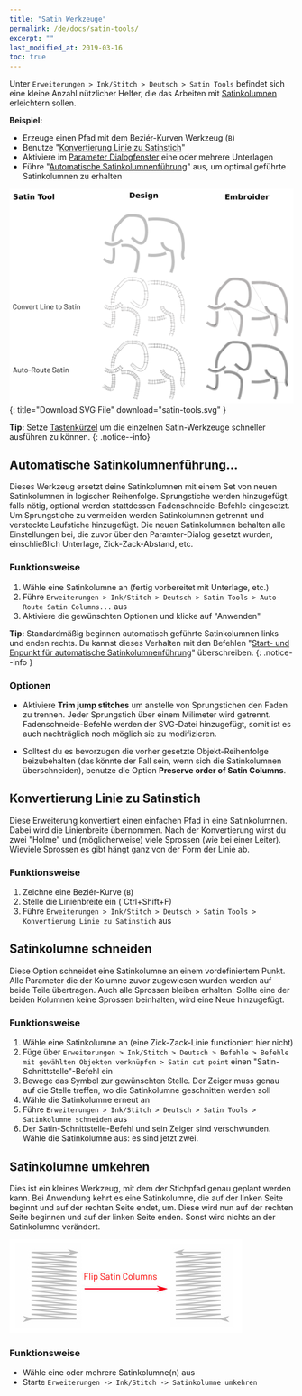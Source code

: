 ```yaml
---
title: "Satin Werkzeuge"
permalink: /de/docs/satin-tools/
excerpt: ""
last_modified_at: 2019-03-16
toc: true
---
```

Unter `Erweiterungen > Ink/Stitch > Deutsch > Satin Tools` befindet sich eine kleine Anzahl nützlicher Helfer, die das Arbeiten mit [Satinkolumnen](/docs/stitches/satin-column/) erleichtern sollen.

**Beispiel:**
* Erzeuge einen Pfad mit dem Beziér-Kurven Werkzeug (`B`)
* Benutze "[Konvertierung Linie zu Satinstich](/de/docs/satin-tools/#konvertierung-linie-zu-satinstich)"
* Aktiviere im [Parameter Dialogfenster](/de/docs/params/#satinkolumne) eine oder mehrere Unterlagen
* Führe "[Automatische Satinkolumnenführung](/docs/satin-tools/#automatische-satinkolumnenführung)" aus, um optimal geführte Satinkolumnen zu erhalten

[![Convert Line to Satin](/assets/images/docs/en/satin-tools.svg)](/assets/images/docs/en/satin-tools.svg){: title="Download SVG File" download="satin-tools.svg" }

**Tip:** Setze [Tastenkürzel](/docs/customize/) um die einzelnen Satin-Werkzeuge schneller ausführen zu können.
{: .notice--info}

## Automatische Satinkolumnenführung...

Dieses Werkzeug ersetzt deine Satinkolumnen mit einem Set von neuen Satinkolumnen in logischer Reihenfolge. Sprungstiche werden hinzugefügt, falls nötig, optional werden stattdessen Fadenschneide-Befehle eingesetzt. Um Sprungstiche zu vermeiden werden Satinkolumnen getrennt und versteckte Laufstiche hinzugefügt. Die neuen Satinkolumnen behalten alle Einstellungen bei, die zuvor über den Paramter-Dialog gesetzt wurden, einschließlich Unterlage, Zick-Zack-Abstand, etc.

### Funktionsweise

1. Wähle eine Satinkolumne an (fertig vorbereitet mit Unterlage, etc.)
2. Führe `Erweiterungen > Ink/Stitch > Deutsch > Satin Tools > Auto-Route Satin Columns...` aus
3. Aktiviere die gewünschten Optionen und klicke auf "Anwenden"

**Tip:** Standardmäßig beginnen automatisch geführte Satinkolumnen links und enden rechts. Du kannst dieses Verhalten mit den Befehlen "[Start- und Enpunkt für automatische Satinkolumnenführung](/de/docs/visual-commands/#--start--und-endposition-für-automatische-satinkolumnenführung)" überschreiben.
{: .notice--info }

### Optionen

* Aktiviere **Trim jump stitches** um anstelle von Sprungstichen den Faden zu trennen. Jeder Sprungstich über einem Milimeter wird getrennt. Fadenschneide-Befehle werden der SVG-Datei hinzugefügt, somit ist es auch nachträglich noch möglich sie zu modifizieren.

* Solltest du es bevorzugen die vorher gesetzte Objekt-Reihenfolge beizubehalten (das könnte der Fall sein, wenn sich die Satinkolumnen überschneiden), benutze die Option **Preserve order of Satin Columns**.

## Konvertierung Linie zu Satinstich

Diese Erweiterung konvertiert einen einfachen Pfad in eine Satinkolumnen. Dabei wird die Linienbreite übernommen. Nach der Konvertierung wirst du zwei "Holme" und (möglicherweise) viele Sprossen (wie bei einer Leiter). Wieviele Sprossen es gibt hängt ganz von der Form der Linie ab.

### Funktionsweise

1. Zeichne eine Beziér-Kurve (`B`)
2. Stelle die Linienbreite ein (`Ctrl+Shift+F)
2. Führe `Erweiterungen > Ink/Stitch > Deutsch > Satin Tools > Konvertierung Linie zu Satinstich` aus

## Satinkolumne schneiden

Diese Option schneidet eine Satinkolumne an einem vordefiniertem Punkt. Alle Parameter die der Kolumne zuvor zugewiesen wurden werden auf beide Teile übertragen. Auch alle Sprossen bleiben erhalten. Sollte eine der beiden Kolumnen keine Sprossen beinhalten, wird eine Neue hinzugefügt.

### Funktionsweise

1. Wähle eine Satinkolumne an (eine Zick-Zack-Linie funktioniert hier nicht)
2. Füge über `Erweiterungen > Ink/Stitch > Deutsch > Befehle > Befehle mit gewählten Objekten verknüpfen > Satin cut point` einen "Satin-Schnittstelle"-Befehl ein
3. Bewege das Symbol zur gewünschten Stelle. Der Zeiger muss genau auf die Stelle treffen, wo die Satinkolumne geschnitten werden soll
4. Wähle die Satinkolumne erneut an
5. Führe `Erweiterungen > Ink/Stitch > Deutsch > Satin Tools > Satinkolumne schneiden` aus
6. Der Satin-Schnittstelle-Befehl und sein Zeiger sind verschwunden. Wähle die Satinkolumne aus: es sind jetzt zwei.

## Satinkolumne umkehren

Dies ist ein kleines Werkzeug, mit dem der Stichpfad genau geplant werden kann. Bei Anwendung kehrt es eine Satinkolumne, die auf der linken Seite beginnt und auf der rechten Seite endet, um. Diese wird nun auf der rechten Seite beginnen und auf der linken Seite enden.
Sonst wird nichts an der Satinkolumne verändert.

![Flip Satin Columns](/assets/images/docs/en/flip-satin-column.jpg)

### Funktionsweise

* Wähle eine oder mehrere Satinkolumne(n) aus
* Starte `Erweiterungen -> Ink/Stitch -> Satinkolumne umkehren`

